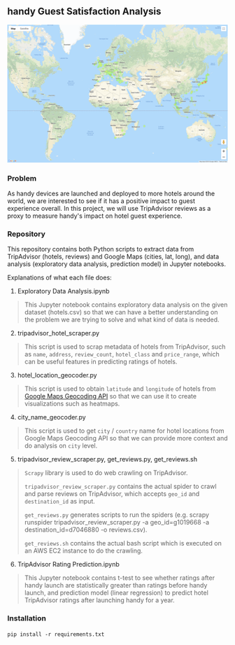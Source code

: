 ## handy Guest Satisfaction Analysis

![handy heatmap](/img/handy_heatmap.png)

### Problem

As handy devices are launched and deployed to more hotels around the world, we are interested to see if it has a positive impact to guest experience overall. In this project, we will use TripAdvisor reviews as a proxy to measure handy's impact on hotel guest experience.

### Repository

This repository contains both Python scripts to extract data from TripAdvisor (hotels, reviews) and Google Maps (cities, lat, long), and data analysis (exploratory data analysis, prediction model) in Jupyter notebooks.

Explanations of what each file does:

1. Exploratory Data Analysis.ipynb

> This Jupyter notebook contains exploratory data analysis on the given dataset (hotels.csv) so that we can have a better understanding on the problem we are trying to solve and what kind of data is needed.

2. tripadvisor_hotel_scraper.py

> This script is used to scrap metadata of hotels from TripAdvisor, such as `name`, `address`, `review_count`, `hotel_class` and `price_range`, which can be useful features in predicting ratings of hotels.

3. hotel_location_geocoder.py

> This script is used to obtain `latitude` and `longitude` of hotels from [Google Maps Geocoding API](https://developers.google.com/maps/documentation/javascript/geocoding) so that we can use it to create visualizations such as heatmaps.

4. city_name_geocoder.py

> This script is used to get `city` / `country` name for hotel locations from Google Maps Geocoding API so that we can provide more context and do analysis on `city` level.

5. tripadvisor_review_scraper.py, get_reviews.py, get_reviews.sh

> `Scrapy` library is used to do web crawling on TripAdvisor.
>
> `tripadvisor_review_scraper.py` contains the actual spider to crawl and parse reviews on TripAdvisor, which accepts `geo_id` and `destination_id` as input. 
>
> `get_reviews.py` generates scripts to run the spiders (e.g. scrapy runspider tripadvisor_review_scraper.py -a geo_id=g1019668 -a destination_id=d7046880 -o reviews.csv).
>
> `get_reviews.sh` contains the actual bash script which is executed on an AWS EC2 instance to do the crawling.

6.  TripAdvisor Rating Prediction.ipynb

> This Jupyter notebook contains t-test to see whether ratings after handy launch are statistically greater than ratings before handy launch, and prediction model (linear regression) to predict hotel TripAdvisor ratings after launching handy for a year.

### Installation

`pip install -r requirements.txt`
